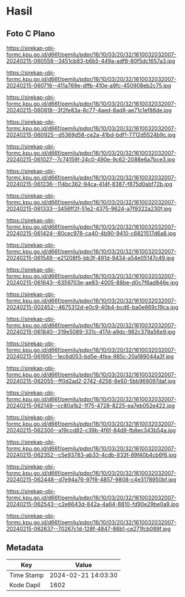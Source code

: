 # Hasil

## Foto C Plano

https://sirekap-obj-formc.kpu.go.id/d66f/pemilu/pdpr/16/10/03/20/32/1610032032007-20240215-060558--3451cb83-b6b5-449a-adf8-80f5dc1657a3.jpg

https://sirekap-obj-formc.kpu.go.id/d66f/pemilu/pdpr/16/10/03/20/32/1610032032007-20240215-060716--411a769e-dffb-410e-a9fc-450908eb2c75.jpg

https://sirekap-obj-formc.kpu.go.id/d66f/pemilu/pdpr/16/10/03/20/32/1610032032007-20240215-060818--3f2fe83a-8c77-4aed-8ad8-ae71c1ef86de.jpg

https://sirekap-obj-formc.kpu.go.id/d66f/pemilu/pdpr/16/10/03/20/32/1610032032007-20240215-060925--d5369d58-ce2a-41bd-bdf1-7712d5524b9c.jpg

https://sirekap-obj-formc.kpu.go.id/d66f/pemilu/pdpr/16/10/03/20/32/1610032032007-20240215-061027--7c74159f-24c0-490e-9c62-2088e6a7bce3.jpg

https://sirekap-obj-formc.kpu.go.id/d66f/pemilu/pdpr/16/10/03/20/32/1610032032007-20240215-061236--114bc362-94ca-414f-8387-f875d0abf72b.jpg

https://sirekap-obj-formc.kpu.go.id/d66f/pemilu/pdpr/16/10/03/20/32/1610032032007-20240215-061333--3456ff2f-51e2-4375-9624-a7f9322a230f.jpg

https://sirekap-obj-formc.kpu.go.id/d66f/pemilu/pdpr/16/10/03/20/32/1610032032007-20240215-061424--80cec978-ca40-4b90-9410-c6821517d6a8.jpg

https://sirekap-obj-formc.kpu.go.id/d66f/pemilu/pdpr/16/10/03/20/32/1610032032007-20240215-061549--e21208f5-bb3f-491d-9434-a54e05147c49.jpg

https://sirekap-obj-formc.kpu.go.id/d66f/pemilu/pdpr/16/10/03/20/32/1610032032007-20240215-061643--6359703e-ae83-4005-88be-d0c7f6ad846e.jpg

https://sirekap-obj-formc.kpu.go.id/d66f/pemilu/pdpr/16/10/03/20/32/1610032032007-20240215-002452--4675312d-e0c9-40b4-bcd6-ba0e669c19ca.jpg

https://sirekap-obj-formc.kpu.go.id/d66f/pemilu/pdpr/16/10/03/20/32/1610032032007-20240215-061840--319e5089-331c-417d-a9dc-982c379a56e9.jpg

https://sirekap-obj-formc.kpu.go.id/d66f/pemilu/pdpr/16/10/03/20/32/1610032032007-20240215-061955--1ec6d053-bd5e-4fea-985c-20a189044a3f.jpg

https://sirekap-obj-formc.kpu.go.id/d66f/pemilu/pdpr/16/10/03/20/32/1610032032007-20240215-062055--ff0d2ad2-2742-4256-8e50-5bb969097daf.jpg

https://sirekap-obj-formc.kpu.go.id/d66f/pemilu/pdpr/16/10/03/20/32/1610032032007-20240215-062149--cc80a1b2-1f75-4728-8225-ea7eb052e422.jpg

https://sirekap-obj-formc.kpu.go.id/d66f/pemilu/pdpr/16/10/03/20/32/1610032032007-20240215-062300--a19ccd82-c39b-4f6f-84d9-fb8ec343b54a.jpg

https://sirekap-obj-formc.kpu.go.id/d66f/pemilu/pdpr/16/10/03/20/32/1610032032007-20240215-062352--c5e93783-ab33-4cdb-833f-89f40b4cb6f6.jpg

https://sirekap-obj-formc.kpu.go.id/d66f/pemilu/pdpr/16/10/03/20/32/1610032032007-20240215-062448--d7e94a76-97f8-4857-9808-c4e3178950bf.jpg

https://sirekap-obj-formc.kpu.go.id/d66f/pemilu/pdpr/16/10/03/20/32/1610032032007-20240215-062543--c2e6643d-842a-4a64-8810-fd90e29be0a9.jpg

https://sirekap-obj-formc.kpu.go.id/d66f/pemilu/pdpr/16/10/03/20/32/1610032032007-20240215-062637--70267c1d-128f-4847-86b1-ce271fcb089f.jpg


## Metadata

| Key        | Value               |
| ---------- | ------------------- |
| Time Stamp | 2024-02-21 14:03:30 |
| Kode Dapil | 1602                |



